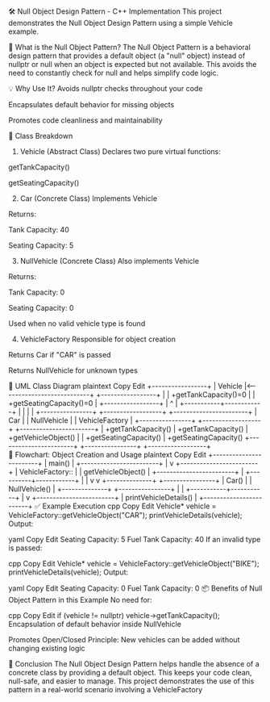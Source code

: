 🛠️ Null Object Design Pattern - C++ Implementation
This project demonstrates the Null Object Design Pattern using a simple Vehicle example.

🧠 What is the Null Object Pattern?
The Null Object Pattern is a behavioral design pattern that provides a default object (a "null" object) instead of nullptr or null when an object is expected but not available. This avoids the need to constantly check for null and helps simplify code logic.

💡 Why Use It?
Avoids nullptr checks throughout your code

Encapsulates default behavior for missing objects

Promotes code cleanliness and maintainability

🔧 Class Breakdown
1. Vehicle (Abstract Class)
Declares two pure virtual functions:

getTankCapacity()

getSeatingCapacity()

2. Car (Concrete Class)
Implements Vehicle

Returns:

Tank Capacity: 40

Seating Capacity: 5

3. NullVehicle (Concrete Class)
Also implements Vehicle

Returns:

Tank Capacity: 0

Seating Capacity: 0

Used when no valid vehicle type is found

4. VehicleFactory
Responsible for object creation

Returns Car if "CAR" is passed

Returns NullVehicle for unknown types

🧭 UML Class Diagram
plaintext
Copy
Edit
             +-----------------+
             |    Vehicle      |<---------------------------+
             +-----------------+                            |
             | +getTankCapacity()=0                         |
             | +getSeatingCapacity()=0                      |
             +-----------------+                            |
                     ^                                      |
         +-----------+------------+                         |
         |                        |                         |
+----------------+      +------------------+     +-----------------------+
|      Car       |      |   NullVehicle    |     |   VehicleFactory      |
+----------------+      +------------------+     +-----------------------+
| +getTankCapacity()    | +getTankCapacity()     | +getVehicleObject()   |
| +getSeatingCapacity() | +getSeatingCapacity()  +-----------------------+
+----------------+      +------------------+                            
🔄 Flowchart: Object Creation and Usage
plaintext
Copy
Edit
          +------------------------+
          |  main()                |
          +------------------------+
                    |
                    v
          +------------------------+
          | VehicleFactory::       |
          | getVehicleObject()     |
          +------------------------+
                    |
         +----------+------------+
         |                       |
         v                       v
  +--------------+       +----------------+
  |   Car()      |       |  NullVehicle() |
  +--------------+       +----------------+
         |                       |
         +-----------+-----------+
                     |
                     v
          +------------------------+
          | printVehicleDetails()  |
          +------------------------+
✅ Example Execution
cpp
Copy
Edit
Vehicle* vehicle = VehicleFactory::getVehicleObject("CAR");
printVehicleDetails(vehicle);
Output:

yaml
Copy
Edit
Seating Capacity: 5
Fuel Tank Capacity: 40
If an invalid type is passed:

cpp
Copy
Edit
Vehicle* vehicle = VehicleFactory::getVehicleObject("BIKE");
printVehicleDetails(vehicle);
Output:

yaml
Copy
Edit
Seating Capacity: 0
Fuel Tank Capacity: 0
📦 Benefits of Null Object Pattern in this Example
No need for:

cpp
Copy
Edit
if (vehicle != nullptr)
    vehicle->getTankCapacity();
Encapsulation of default behavior inside NullVehicle

Promotes Open/Closed Principle: New vehicles can be added without changing existing logic

📌 Conclusion
The Null Object Design Pattern helps handle the absence of a concrete class by providing a default object. This keeps your code clean, null-safe, and easier to manage. This project demonstrates the use of this pattern in a real-world scenario involving a VehicleFactory
